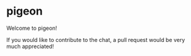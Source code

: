# pigeon

Welcome to pigeon!

If you would like to contribute to the chat, a pull request would be very much appreciated!
